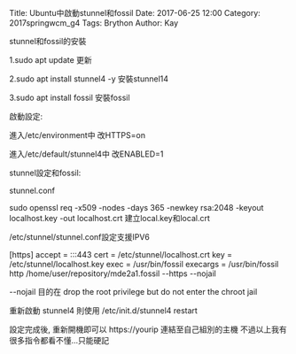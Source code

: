 Title: Ubuntu中啟動stunnel和fossil
Date: 2017-06-25 12:00
Category: 2017springwcm_g4
Tags: Brython
Author: Kay

stunnel和fossil的安裝

1.sudo apt update 更新

2.sudo apt install stunnel4 -y 安裝stunnel14

3.sudo apt install fossil 安裝fossil

啟動設定:

進入/etc/environment中 改HTTPS=on

進入/etc/default/stunnel4中 改ENABLED=1

stunnel設定和fossil:

stunnel.conf

sudo openssl req -x509 -nodes -days 365 -newkey rsa:2048 -keyout localhost.key -out localhost.crt 建立local.key和local.crt

/etc/stunnel/stunnel.conf設定支援IPV6

[https] accept = :::443 cert = /etc/stunnel/localhost.crt key = /etc/stunnel/localhost.key exec = /usr/bin/fossil execargs = /usr/bin/fossil http /home/user/repository/mde2a1.fossil --https --nojail

--nojail 目的在 drop the root privilege but do not enter the chroot jail

重新啟動 stunnel4 則使用 /etc/init.d/stunnel4 restart

設定完成後, 重新開機即可以 https://yourip 連結至自己組別的主機
不過以上我有很多指令都看不懂...只能硬記